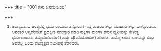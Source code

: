 +++
title = "001 ಕೇಳು ಜನಮೇಜಯ"

+++
1. ಅರಣ್ಯವಾಸದ ಅಂತ್ಯದಲ್ಲಿ ಧರ್ಮರಾಯನು ತನ್ನೊಂದಿಗೆ ಇದ್ದ ರಾಜರುಗಳನ್ನು ಋಷಿಜನಗಳನ್ನು ಬೀಳ್ಕೊಂಡನು. ಅನಂತರ ಅಗ್ನಿದೇವನಿಗೆ ಪ್ರದಕ್ಷಿಣ ನಮಸ್ಕಾರ ಮಾಡಿ ಹಕ್ಕಿಗಳ ಮಂಗಳ ಶಕುನ ಧ್ವನಿಯನ್ನು ಕೇಳುತ್ತ ಧರ್ಮರಾಯನು ತಮ್ಮಂದಿರೊಂದಿಗೆ (ಮತ್ತು ದ್ರೌಪದಿಯೊಂದಿಗೆ) ಹೊರಟ. ತಾವಿದ್ದ ಕಾಡಿನ ಭಾಗವನ್ನು ಬಿಟ್ಟು ಅವರೆಲ್ಲ ಒಂದು ವಟವೃಕ್ಷದ ಸಮೀಪಕ್ಕೆ ತೆರಳಿದರು.